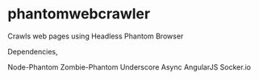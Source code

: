 # phantomwebcrawler

Crawls web pages using Headless Phantom Browser

Dependencies,

 Node-Phantom
 Zombie-Phantom
 Underscore
 Async
 AngularJS
 Socker.io
